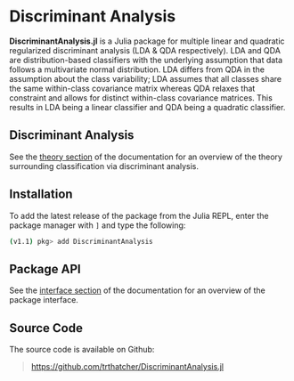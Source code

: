 # Discriminant Analysis

**DiscriminantAnalysis.jl** is a Julia package for multiple linear and quadratic 
regularized discriminant analysis (LDA & QDA respectively). LDA and QDA are
distribution-based classifiers with the underlying assumption that data follows
a multivariate normal distribution. LDA differs from QDA in the assumption about 
the class variability; LDA assumes that all classes share the same within-class 
covariance matrix whereas QDA relaxes that constraint and allows for distinct 
within-class covariance matrices. This results in LDA being a linear classifier
and QDA being a quadratic classifier.

## Discriminant Analysis

See the [theory section](theory.md) of the documentation for an overview of the theory surrounding classification via discriminant analysis.

## Installation

To add the latest release of the package from the Julia REPL, enter the package manager 
with `]` and type the following:

```bash
(v1.1) pkg> add DiscriminantAnalysis
```

## Package API

See the [interface section](interface.md) of the documentation for an overview of the package interface.


## Source Code

The source code is available on Github:

  > https://github.com/trthatcher/DiscriminantAnalysis.jl
